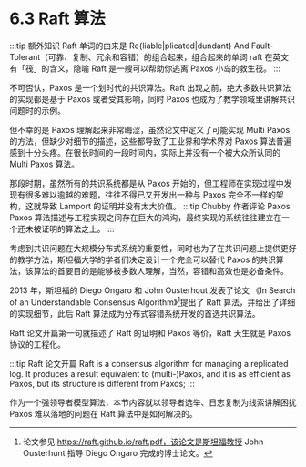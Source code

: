 # 6.3 Raft 算法

:::tip 额外知识
Raft 单词的由来是 Re{liable|plicated|dundant} And Fault-Tolerant（可靠、复制、冗余和容错）的组合起来，组合起来的单词 raft 在英文有「筏」的含义，隐喻 Raft 是一艘可以帮助你逃离 Paxos 小岛的救生筏。
:::

不可否认，Paxos 是一个划时代的共识算法。Raft 出现之前，绝大多数共识算法的实现都是基于 Paxos 或者受其影响，同时 Paxos 也成为了教学领域里讲解共识问题时的示例。

但不幸的是 Paxos 理解起来非常晦涩，虽然论文中定义了可能实现 Multi Paxos 的方法，但缺少对细节的描述，这些都导致了工业界和学术界对 Paxos 算法普遍感到十分头疼。在很长时间的一段时间内，实际上并没有一个被大众所认同的 Multi Paxos 算法。

那段时期，虽然所有的共识系统都是从 Paxos 开始的，但工程师在实现过程中发现有很多难以逾越的难题，往往不得已又开发出一种与 Paxos 完全不一样的架构，这就导致 Lamport 的证明并没有太大价值。
:::tip Chubby 作者评论 Paxos
Paxos 算法描述与工程实现之间存在巨大的鸿沟，最终实现的系统往往建立在一个还未被证明的算法之上。
:::

考虑到共识问题在大规模分布式系统的重要性，同时也为了在共识问题上提供更好的教学方法，斯坦福大学的学者们决定设计一个完全可以替代 Paxos 的共识算法，该算法的首要目的是能够被多数人理解，当然，容错和高效也是必备条件。

2013 年，斯坦福的 Diego Ongaro 和 John Ousterhout 发表了论文 《In Search of an Understandable Consensus Algorithm》[^1]提出了 Raft 算法，并给出了详细的实现细节，此后 Raft 算法成为分布式容错系统开发的首选共识算法。

Raft 论文开篇第一句就描述了 Raft 的证明和 Paxos 等价，Raft 天生就是 Paxos 协议的工程化。

:::tip Raft 论文开篇
Raft is a consensus algorithm for managing a replicated log. It produces a result equivalent to (multi-)Paxos, and it is as efficient as Paxos, but its structure is different from Paxos;
:::

作为一个强领导者模型算法，本节内容就以领导者选举、日志复制为线索讲解困扰 Paxos 难以落地的问题在 Raft 算法中是如何解决的。

[^1]: 论文参见 https://raft.github.io/raft.pdf，该论文是斯坦福教授 John Ousterhunt 指导 Diego Ongaro 完成的博士论文。